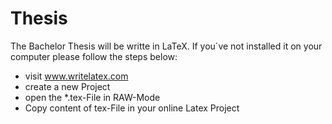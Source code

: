 Thesis
======

The Bachelor Thesis will be writte in LaTeX.
If you´ve not installed it on your computer please follow the steps below:

- visit www.writelatex.com
- create a new Project
- open the *.tex-File in RAW-Mode
- Copy content of tex-File in your online Latex Project